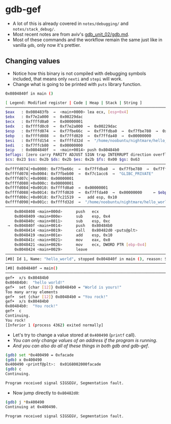 # gdb-gef

- A lot of this is already covered in `notes/debugging/` and `notes/stack_debug/`.
- Most recent notes are from aviv's [gdb_unit_02/gdb.md](gdb_unit_02/gdb.md).
- Most of these commands and the workflow remain the same just like in vanilla `gdb`, only now it's prettier.


## Changing values

- Notice how this binary is not compiled with debugging symbols included, that means only `nexti` and `stepi` will work.
- Change what is going to be printed with `puts` library function.

```sh
0x0804840f in main ()

[ Legend: Modified register | Code | Heap | Stack | String ]
──────────────────────────────────────────────────────────────────────────────────────────────────────────────────────────────────────────────────────────────────────── registers ────
$eax   : 0x080483fb  →  <main+0000> lea ecx, [esp+0x4]
$ebx   : 0xf7e2a000  →  0x00229dac
$ecx   : 0xffffd0a0  →  0x00000001
$edx   : 0xffffd0c0  →  0xf7e2a000  →  0x00229dac
$esp   : 0xffffd074  →  0xf7fbe66c  →  0xf7ffdba0  →  0xf7fbe780  →  0xf7ffda40  →  0x00000000
$ebp   : 0xffffd088  →  0xf7ffd020  →  0xf7ffda40  →  0x00000000
$esi   : 0xffffd154  →  0xffffd32d  →  "/home/noobuntu/nightmare/hello_world"
$edi   : 0xf7ffcb80  →  0x00000000
$eip   : 0x0804840f  →  <main+0014> push 0x80484b0
$eflags: [zero carry PARITY ADJUST SIGN trap INTERRUPT direction overflow resume virtualx86 identification]
$cs: 0x23 $ss: 0x2b $ds: 0x2b $es: 0x2b $fs: 0x00 $gs: 0x63 
──────────────────────────────────────────────────────────────────────────────────────────────────────────────────────────────────────────────────────────────────────────── stack ────
0xffffd074│+0x0000: 0xf7fbe66c  →  0xf7ffdba0  →  0xf7fbe780  →  0xf7ffda40  →  0x00000000	 ← $esp
0xffffd078│+0x0004: 0xf7fbeb00  →  0xf7c1acc6  →  "GLIBC_PRIVATE"
0xffffd07c│+0x0008: 0x00000001
0xffffd080│+0x000c: 0x00000001
0xffffd084│+0x0010: 0xffffd0a0  →  0x00000001
0xffffd088│+0x0014: 0xf7ffd020  →  0xf7ffda40  →  0x00000000	 ← $ebp
0xffffd08c│+0x0018: 0xf7c21519  →   add esp, 0x10
0xffffd090│+0x001c: 0xffffd32d  →  "/home/noobuntu/nightmare/hello_world"
────────────────────────────────────────────────────────────────────────────────────────────────────────────────────────────────────────────────────────────────────── code:x86:32 ────
    0x8048408 <main+000d>      push   ecx
    0x8048409 <main+000e>      sub    esp, 0x4
    0x804840c <main+0011>      sub    esp, 0xc
 →  0x804840f <main+0014>      push   0x80484b0
    0x8048414 <main+0019>      call   0x80482d0 <puts@plt>
    0x8048419 <main+001e>      add    esp, 0x10
    0x804841c <main+0021>      mov    eax, 0x0
    0x8048421 <main+0026>      mov    ecx, DWORD PTR [ebp-0x4]
    0x8048424 <main+0029>      leave  
────────────────────────────────────────────────────────────────────────────────────────────────────────────────────────────────────────────────────────────────────────── threads ────
[#0] Id 1, Name: "hello_world", stopped 0x804840f in main (), reason: SINGLE STEP
──────────────────────────────────────────────────────────────────────────────────────────────────────────────────────────────────────────────────────────────────────────── trace ────
[#0] 0x804840f → main()
───────────────────────────────────────────────────────────────────────────────────────────────────────────────────────────────────────────────────────────────────────────────────────
gef➤  x/s 0x80484b0
0x80484b0:	"hello world!"
gef➤  set {char [12]} 0x80484b0 = "World is yours!"
Too many array elements
gef➤  set {char [12]} 0x80484b0 = "You rock!"
gef➤  x/s 0x80484b0
0x80484b0:	"You rock!"
gef➤  c
Continuing.
You rock!
[Inferior 1 (process 4362) exited normally]
```

- Let's try to change a value stored at `0x400490` (`printf` call).
- *You can only change values of an address if the program is running*.
- *And you can also do all of these things in both gdb and gdb-gef*.

```sh
(gdb) set *0x400490 = 0xfacade
(gdb) x 0x400490
0x400490 <printf@plt>:  0x0168002000facade
(gdb) c
Continuing.

Program received signal SIGSEGV, Segmentation fault.
```

- Now jump directly to `0x80482d0`:

```sh
(gdb) j *0x400490
Continuing at 0x400490.

Program received signal SIGSEGV, Segmentation fault.
```

